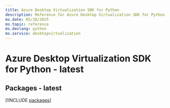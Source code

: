 ```yaml
---
title: Azure Desktop Virtualization SDK for Python
description: Reference for Azure Desktop Virtualization SDK for Python
ms.date: 05/28/2025
ms.topic: reference
ms.devlang: python
ms.service: desktopvirtualization
---
```

# Azure Desktop Virtualization SDK for Python - latest
## Packages - latest
[!INCLUDE [packages](desktop-virtualization-index.md)]